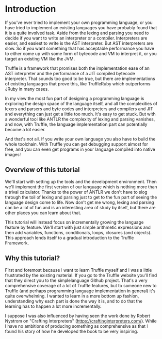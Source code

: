 # Introduction

If you've ever tried to implement your own programming language, or
you have tried to implement an existing languages you have probably
found that it is a quite involved task. Aside from the lexing and
parsing you need to decide if you want to write an interpreter or a
compiler. Interpreters are easier, and easiest to write is the AST
interpreter. But AST interpreters are slow. So if you want something
that has acceptable performance you have to either come up with some
form of bytecode and VM to interpret it, or you target an existing VM
like the JVM.

Truffle is a framework that promises both the implementation ease of
an AST interpreter and the performance of a JIT compiled bytecode
interpreter. That sounds too good to be true, but there are
implementations of existing languages that prove this, like
TruffleRuby which outperforms JRuby in many cases.

In my view the most fun part of designing a programming language is
exploring the design space of the language itself, and all the
complexities of lexers and parsers and byte codes and interpreters and
compilers and JIT and everything can just get a little too much. It's
easy to get stuck. But with a wonderful tool like ANTLR the complexity
of lexing and parsing vanishes, and now, with Truffle, the language
implementation part can potentially become a lot easier.

And that's not all. If you write your own language you also have to
build the whole toolchain. With Truffle you can get debugging support
almost for free, and you can even get programs in your language
compiled into native images!

## Overview of this tutorial

We'll start with setting up the tools and the development
environment. Then we'll implement the first version of our language
which is nothing more than a trival calculator. Thanks to the power of
ANTLR we don't have to slog through the toil of lexing and parsing
just to get to the fun part of seeing the language design come to
life. Now don't get me wrong, lexing and parsing can be a lot of fun
and is an interesting area of study by itself, but there are other
places you can learn about that.

This tutorial will instead focus on incrementally growing the language
feature by feature. We'll start with just simple arithmetic
expressions and then add variables, functions, conditionals, loops,
closures (and objects). This approach lends itself to a gradual
introduction to the Truffle Framework.

## Why this tutorial?

First and foremost because I want to learn Truffle myself and I was a
little frustrated by the existing material. If you go to the Truffle
website you'll find that they direct you to the simplelanguage Github
project. That's a very comprehensive coverage of a lot of Truffle
features, but to someone new to Truffle (and perhaps programming
language implementation in general) it's quite overwhelming. I wanted
to learn in a more bottom up fashion, understanding why each part is
done the way it is, and to do that the learning has to happen a lot
more incrementally.

I suppose I was also influenced by having seen the work done by Robert
Nystrom on "Crafting Interpreters"
(https://craftinginterpreters.com/). While I have no ambitions of
producing something as comprehensive as that I found his story of how
he developed the book to be very inspiring.
